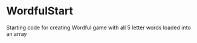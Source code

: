 # WordfulStart
Starting code for creating Wordful game with all 5 letter words loaded into an array
